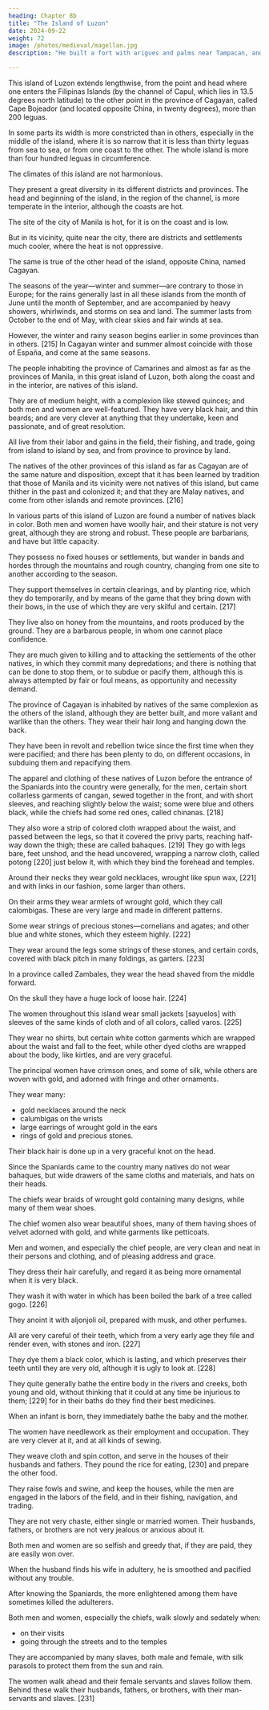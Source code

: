 ```yaml
---
heading: Chapter 8b
title: "The Island of Luzon"
date: 2024-09-22
weight: 72
image: /photos/medieval/magellan.jpg
description: "He built a fort with arigues and palms near Tampacan, and founded a Spanish settlement which he named Murcia"

---
```



This island of Luzon extends lengthwise, from the point and head where one enters the Filipinas Islands (by the channel of Capul, which lies in 13.5 degrees north latitude) to the other point in the province of Cagayan, called Cape Bojeador (and located opposite China, in twenty degrees), more than 200 leguas. 

In some parts its width is more constricted than in others, especially in the middle of the island, where it is so narrow that it is less than thirty leguas from sea to sea, or from one coast to the other. The whole island is more than four hundred leguas in circumference.

The climates of this island are not harmonious.

They present a great diversity in its different districts and provinces. The head and beginning of the island, in the region of the channel, is more temperate in the interior, although the coasts are hot. 

The site of the city of Manila is hot, for it is on the coast and is low. 

But in its vicinity, quite near the city, there are districts and settlements much cooler, where the heat is not oppressive. 

The same is true of the other head of the island, opposite China, named Cagayan. 

The seasons of the year—winter and summer—are contrary to those in Europe; for the rains generally last in all these islands from the month of June until the month of September, and are accompanied by heavy showers, whirlwinds, and storms on sea and land. The summer lasts from October to the end of May, with clear skies and fair winds at sea. 

However, the winter and rainy season begins earlier in some provinces than in others. [215] In Cagayan winter and summer almost coincide with those of España, and come at the same seasons.

The people inhabiting the province of Camarines and almost as far as the provinces of Manila, in this great island of Luzon, both along the coast and in the interior, are natives of this island. 

They are of medium height, with a complexion like stewed quinces; and both men and women are well-featured. They have very black hair, and thin beards; and are very clever at anything that they undertake, keen and passionate, and of great resolution.

All live from their labor and gains in the field, their fishing, and trade, going from island to island by sea, and from province to province by land.

The natives of the other provinces of this island as far as Cagayan are of the same nature and disposition, except that it has been learned by tradition that those of Manila and its vicinity were not natives of this island, but came thither in the past and colonized it; and that they are Malay natives, and come from other islands and remote provinces. [216]

In various parts of this island of Luzon are found a number of natives black in color. Both men and women have woolly hair, and their stature is not very great, although they are strong and robust. These people are barbarians, and have but little capacity.

They possess no fixed houses or settlements, but wander in bands and hordes through the mountains and rough country, changing from one site to another according to the season.

They support themselves in certain clearings, and by planting rice, which they do temporarily, and by means of the game that they bring down with their bows, in the use of which they are very skilful and certain. [217] 

They live also on honey from the mountains, and roots produced by the ground. They are a barbarous people, in whom one cannot place confidence. 

They are much given to killing and to attacking the settlements of the other natives, in which they commit many depredations; and there is nothing that can be done to stop them, or to subdue or pacify them, although this is always attempted by fair or foul means, as opportunity and necessity demand.

The province of Cagayan is inhabited by natives of the same complexion as the others of the island, although they are better built, and more valiant and warlike than the others. They wear their hair long and hanging down the back. 

They have been in revolt and rebellion twice since the first time when they were pacified; and there has been plenty to do, on different occasions, in subduing them and repacifying them.

The apparel and clothing of these natives of Luzon before the entrance of the Spaniards into the country were generally, for the men, certain short collarless garments of cangan, sewed together in the front, and with short sleeves, and reaching slightly below the waist; some were blue and others black, while the chiefs had some red ones, called chinanas. [218] 

They also wore a strip of colored cloth wrapped about the waist, and passed between the legs, so that it covered the privy parts, reaching half-way down the thigh; these are called bahaques. [219] They go with legs bare, feet unshod, and the head uncovered, wrapping a narrow cloth, called potong [220] just below it, with which they bind the forehead and temples. 

Around their necks they wear gold necklaces, wrought like spun wax, [221] and with links in our fashion, some larger than others.

On their arms they wear armlets of wrought gold, which they call calombigas. These are very large and made in different patterns. 

Some wear strings of precious stones—cornelians and agates; and other blue and white stones, which they esteem highly. [222] 

They wear around the legs some strings of these stones, and certain cords, covered with black pitch in many foldings, as garters. [223]

In a province called Zambales, they wear the head shaved from the middle forward. 

On the skull they have a huge lock of loose hair. [224] 

The women throughout this island wear small jackets [sayuelos] with sleeves of the same kinds of cloth and of all colors, called varos. [225] 

They wear no shirts, but certain white cotton garments which are wrapped about the waist and fall to the feet, while other dyed cloths are wrapped about the body, like kirtles, and are very graceful. 

The principal women have crimson ones, and some of silk, while others are woven with gold, and adorned with fringe and other ornaments. 

They wear many:
- gold necklaces around the neck
- calumbigas on the wrists
- large earrings of wrought gold in the ears
- rings of gold and precious stones. 

Their black hair is done up in a very graceful knot on the head. 

Since the Spaniards came to the country many natives do not wear bahaques, but wide drawers of the same cloths and materials, and hats on their heads.

The chiefs wear braids of wrought gold containing many designs, while many of them wear shoes.

The chief women also wear beautiful shoes, many of them having shoes of velvet adorned with gold, and white garments like petticoats.

Men and women, and especially the chief people, are very clean and neat in their persons and clothing, and of pleasing address and grace.

They dress their hair carefully, and regard it as being more ornamental when it is very black.

They wash it with water in which has been boiled the bark of a tree called gogo. [226] 

They anoint it with aljonjoli oil, prepared with musk, and other perfumes.

All are very careful of their teeth, which from a very early age they file and render even, with stones and iron. [227] 

They dye them a black color, which is lasting, and which preserves their teeth until they are very old, although it is ugly to look at. [228]

They quite generally bathe the entire body in the rivers and creeks, both young and old, without thinking that it could at any time be injurious to them; [229] for in their baths do they find their best medicines.

When an infant is born, they immediately bathe the baby and the mother.

The women have needlework as their employment and occupation. They are very clever at it, and at all kinds of sewing. 

They weave cloth and spin cotton, and serve in the houses of their husbands and fathers. They pound the rice for eating, [230] and prepare the other food.

They raise fowls and swine, and keep the houses, while the men are engaged in the labors of the field, and in their fishing, navigation, and trading. 

They are not very chaste, either single or married women. Their husbands, fathers, or brothers are not very jealous or anxious about it. 

Both men and women are so selfish and greedy that, if they are paid, they are easily won over.

When the husband finds his wife in adultery, he is smoothed and pacified without any trouble.

After knowing the Spaniards, the more enlightened among them have sometimes killed the adulterers.

Both men and women, especially the chiefs, walk slowly and sedately when:
- on their visits
- going through the streets and to the temples

They are accompanied by many slaves, both male and female, with silk parasols to protect them from the sun and rain.

The women walk ahead and their female servants and slaves follow them. Behind these walk their husbands, fathers, or brothers, with their man-servants and slaves. [231]

